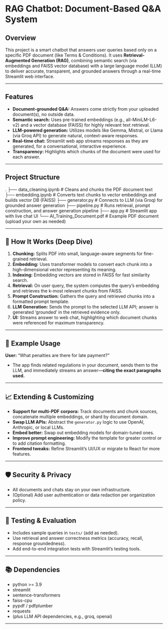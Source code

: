 # RAG Chatbot: Document-Based Q&A System

## Overview

This project is a smart chatbot that answers user queries based only on a specific PDF document (like Terms & Conditions). It uses **Retrieval-Augmented Generation (RAG)**, combining semantic search (via embeddings and FAISS vector database) with a large language model (LLM) to deliver accurate, transparent, and grounded answers through a real-time Streamlit web interface.

---

## Features

- **Document-grounded Q&A:** Answers come strictly from your uploaded document(s), no outside data.
- **Semantic search:** Uses pre-trained embeddings (e.g., all-MiniLM-L6-v2) and a vector database (FAISS) for highly relevant text retrieval.
- **LLM-powered generation:** Utilizes models like Gemma, Mistral, or Llama (via Groq API) to generate natural, context-aware responses.
- **Real-time chat:** Streamlit web app streams responses as they are generated, for a conversational, interactive experience.
- **Transparency:** Highlights which chunks of the document were used for each answer.

---

## Project Structure

.
├── data_cleaning.ipynb # Cleans and chunks the PDF document text
├── embedding.ipynb # Converts text chunks to vector embeddings and builds vector DB (FAISS)
├── generator.py # Connects to LLM (via Groq) for grounded answer generation
├── pipeline.py # Runs retrieval, prompt construction, and answer generation pipeline
├── app.py # Streamlit app with live chat UI
└── AI_Training_Document.pdf # Example PDF document (upload your own as needed)




---

## 🔬 How It Works (Deep Dive)

1. **Chunking:** Splits PDF into small, language-aware segments for fine-grained retrieval.
2. **Embedding:** Uses transformer models to convert each chunk into a high-dimensional vector representing its meaning.
3. **Indexing:** Embedding vectors are stored in FAISS for fast similarity search.
4. **Retrieval:** On user query, the system computes the query’s embedding and retrieves the k-most relevant chunks from FAISS.
5. **Prompt Construction:** Gathers the query and retrieved chunks into a formatted prompt template.
6. **LLM Generation:** Sends the prompt to the selected LLM API; answer is generated ‘grounded’ in the retrieved evidence only.
7. **UI:** Streams answer to web chat, highlighting which document chunks were referenced for maximum transparency.

---

## 🧩 Example Usage

**User:** “What penalties are there for late payment?”
- The app finds related regulations in your document, sends them to the LLM, and immediately streams an answer—**citing the exact paragraphs used.**

---

## 📈 Extending & Customizing

- **Support for multi-PDF corpora:** Track documents and chunk sources, concatenate multiple embeddings, or shard by document domain.
- **Swap LLM APIs:** Abstract the `generator.py` logic to use OpenAI, Anthropic, or local LLMs.
- **Embed better:** Swap out embedding models for domain-tuned ones.
- **Improve prompt engineering:** Modify the template for greater control or to add citation formatting.
- **Frontend tweaks:** Refine Streamlit’s UI/UX or migrate to React for more features.

---

## 🛡️ Security & Privacy

- All documents and chats stay on your own infrastructure.
- (Optional) Add user authentication or data redaction per organization policy.

---

## 🧪 Testing & Evaluation

- Includes sample queries in `tests/` (add as needed).
- Use retrieval and answer correctness metrics (accuracy, recall, response groundedness).
- Add end-to-end integration tests with Streamlit’s testing tools.

---

## 📚 Dependencies

- python >= 3.9
- streamlit
- sentence-transformers
- faiss-cpu
- pypdf / pdfplumber
- requests
- (plus LLM API dependencies, e.g., groq, openai)

---


